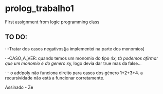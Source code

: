 # prolog_trabalho1
First assignment from logic programming class

## TO DO:
  ⋅⋅⋅Tratar dos casos negativos(ja implementei na parte dos monomios)

  ⋅⋅⋅CASO_A_VER: quando temos um monomio do tipo 4*x, tb podemos afirmar que um monomio é do genero x*y, logo devia dar true mas da false...

  ⋅⋅⋅ o addpoly não funciona direito para casos dos género 1+2+3+4. a recursividade não está a funcionar corretamente.

Assinado - Ze
